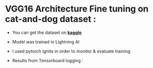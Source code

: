 # VGG16 Architecture Fine tuning on cat-and-dog dataset :

- You can get the dataset on **[kaggle](https://www.kaggle.com/datasets/tongpython/cat-and-dog)**

- Model was trained in Lightning AI

- I used pytorch ignite in order to monitor & evaluate training

- Results from Tensorboard logging :
